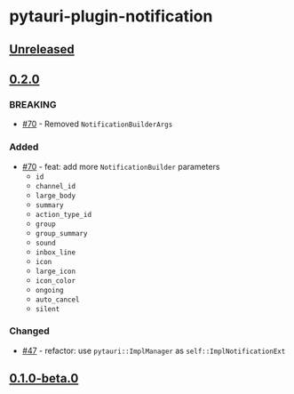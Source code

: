 # pytauri-plugin-notification

## [Unreleased]

## [0.2.0]

### BREAKING

- [#70](https://github.com/WSH032/pytauri/pull/70) - Removed `NotificationBuilderArgs`

### Added

- [#70](https://github.com/WSH032/pytauri/pull/70) - feat: add more `NotificationBuilder` parameters
    - `id`
    - `channel_id`
    - `large_body`
    - `summary`
    - `action_type_id`
    - `group`
    - `group_summary`
    - `sound`
    - `inbox_line`
    - `icon`
    - `large_icon`
    - `icon_color`
    - `ongoing`
    - `auto_cancel`
    - `silent`

### Changed

- [#47](https://github.com/WSH032/pytauri/pull/47) - refactor: use `pytauri::ImplManager` as `self::ImplNotificationExt`

## [0.1.0-beta.0]

[unreleased]: https://github.com/WSH032/pytauri/tree/HEAD
[0.2.0]: https://github.com/WSH032/pytauri/releases/tag/rs/pytauri-plugin-notification/v0.2.0
[0.1.0-beta.0]: https://github.com/WSH032/pytauri/releases/tag/rs/pytauri-plugin-notification/v0.1.0-beta.0
